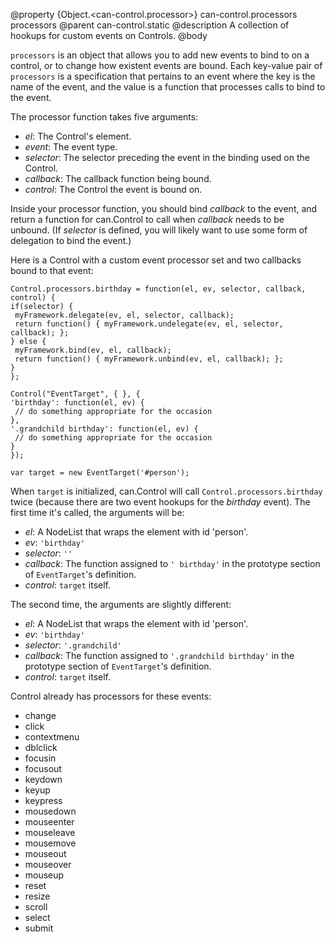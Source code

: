 @property {Object.<can-control.processor>} can-control.processors processors
@parent can-control.static
@description A collection of hookups for custom events on Controls.
@body

`processors` is an object that allows you to add new events to bind
to on a control, or to change how existent events are bound. Each
key-value pair of `processors` is a specification that pertains to
an event where the key is the name of the event, and the value is
a function that processes calls to bind to the event.

The processor function takes five arguments:

- _el_: The Control's element.
- _event_: The event type.
- _selector_: The selector preceding the event in the binding used on the Control.
- _callback_: The callback function being bound.
- _control_: The Control the event is bound on.

Inside your processor function, you should bind _callback_ to the event, and
return a function for can.Control to call when _callback_ needs to be unbound.
(If _selector_ is defined, you will likely want to use some form of delegation
to bind the event.)

Here is a Control with a custom event processor set and two callbacks bound
to that event:

	Control.processors.birthday = function(el, ev, selector, callback, control) {
	if(selector) {
	 myFramework.delegate(ev, el, selector, callback);
	 return function() { myFramework.undelegate(ev, el, selector, callback); };
	} else {
	 myFramework.bind(ev, el, callback);
	 return function() { myFramework.unbind(ev, el, callback); };
	}
	};

	Control("EventTarget", { }, {
	'birthday': function(el, ev) {
	 // do something appropriate for the occasion
	},
	'.grandchild birthday': function(el, ev) {
	 // do something appropriate for the occasion
	}
	});

	var target = new EventTarget('#person');

When `target` is initialized, can.Control will call `Control.processors.birthday`
twice (because there are two event hookups for the _birthday_ event). The first
time it's called, the arguments will be:

- _el_: A NodeList that wraps the element with id 'person'.
- _ev_: `'birthday'`
- _selector_: `''`
- _callback_: The function assigned to `' birthday'` in the prototype section of `EventTarget`'s
definition.
- _control_: `target` itself.

The second time, the arguments are slightly different:

- _el_: A NodeList that wraps the element with id 'person'.
- _ev_: `'birthday'`
- _selector_: `'.grandchild'`
- _callback_: The function assigned to `'.grandchild birthday'` in the prototype section of `EventTarget`'s
definition.
- _control_: `target` itself.

Control already has processors for these events:

- change
- click
- contextmenu
- dblclick
- focusin
- focusout
- keydown
- keyup
- keypress
- mousedown
- mouseenter
- mouseleave
- mousemove
- mouseout
- mouseover
- mouseup
- reset
- resize
- scroll
- select
- submit

